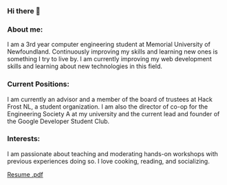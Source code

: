 
### Hi there 👋

<!--
**KareemZeair/KareemZeair** is a ✨ _special_ ✨ repository because its `README.md` (this file) appears on your GitHub profile.

Here are some ideas to get you started:

- 🔭 I’m currently working on ...
- 🌱 I’m currently learning ...
- 👯 I’m looking to collaborate on ...
- 🤔 I’m looking for help with ...
- 💬 Ask me about ...
- 📫 How to reach me: ...
- 😄 Pronouns: ...
- ⚡ Fun fact: ...
-->
### About me:
I am a 3rd year computer engineering student at Memorial University of Newfoundland. Continuously improving my skills and learning new ones is something I try to live by. I am currently improving my web development skills and learning about new technologies in this field.

### Current Positions:
 I am currently an advisor and a member of the board of trustees at Hack Frost NL, a student organization. I am also the director of co-op for the Engineering Society A at my university and the current lead and founder of the Google Developer Student Club.
 
 ### Interests:
 I am passionate about teaching and moderating hands-on workshops with previous experiences doing so. I love cooking, reading, and socializing.
 
[Resume .pdf](https://github.com/KareemZeair/KareemZeair/files/6488153/Resume.pdf)

